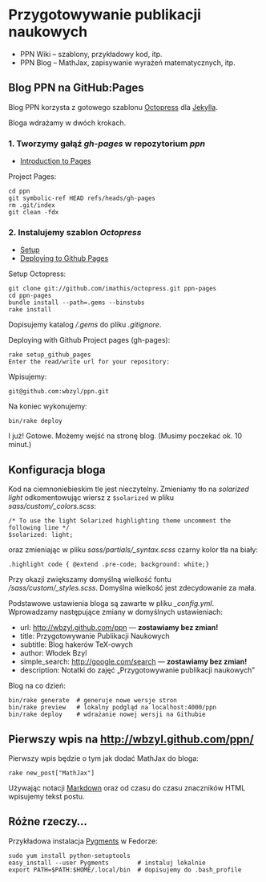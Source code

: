 # Przygotowywanie publikacji naukowych

* PPN Wiki – szablony, przykładowy kod, itp.
* PPN Blog – MathJax, zapisywanie wyrażeń matematycznych, itp.


## Blog PPN na GitHub:Pages

Blog PPN korzysta z gotowego szablonu
[Octopress](https://github.com/imathis/octopress) dla
[Jekylla](https://github.com/mojombo/jekyll).

Bloga wdrażamy w dwóch krokach.

### 1. Tworzymy gałąź *gh-pages* w repozytorium *ppn*

* [Introduction to Pages](http://pages.github.com/)

Project Pages:

    cd ppn
    git symbolic-ref HEAD refs/heads/gh-pages
    rm .git/index
    git clean -fdx

### 2. Instalujemy szablon *Octopress*

* [Setup](http://octopress.org/docs/setup/)
* [Deploying to Github Pages](http://octopress.org/docs/deploying/github/)

Setup Octopress:

    git clone git://github.com/imathis/octopress.git ppn-pages
    cd ppn-pages
    bundle install --path=.gems --binstubs
    rake install

Dopisujemy katalog */.gems* do pliku *.gitignore*.

Deploying with Github Project pages (gh-pages):

    rake setup_github_pages
    Enter the read/write url for your repository:

Wpisujemy:

    git@github.com:wbzyl/ppn.git

Na koniec wykonujemy:

    bin/rake deploy

I już! Gotowe. Możemy wejść na stronę blog.
(Musimy poczekać ok. 10 minut.)


## Konfiguracja bloga

Kod na ciemnoniebieskim tle jest nieczytelny.
Zmieniamy tło na *solarized light* odkomentowując
wiersz z `$solarized` w pliku *sass/custom/_colors.scss*:

    /* To use the light Solarized highlighting theme uncomment the following line */
    $solarized: light;

oraz zmieniając w pliku *sass/partials/_syntax.scss* czarny kolor tła na biały:

    .highlight code { @extend .pre-code; background: white;}

Przy okazji zwiększamy domyślną wielkość fontu */sass/custom/_styles.scss*.
Domyślna wielkość jest zdecydowanie za mała.

Podstawowe ustawienia bloga są zawarte w pliku *_config.yml*.
Wprowadzamy następujące zmiany w domyślnych ustawieniach:

* url: http://wbzyl.github.com/ppn — **zostawiamy bez zmian!**
* title: Przygotowywanie Publikacji Naukowych
* subtitle: Blog hakerów TeX-owych
* author: Włodek Bzyl
* simple_search: http://google.com/search — **zostawiamy bez zmian!**
* description: Notatki do zajęć „Przygotowywanie publikacji naukowych”

Blog na co dzień:

    bin/rake generate  # generuje nowe wersje stron
    bin/rake preview   # lokalny podgląd na localhost:4000/ppn
    bin/rake deploy    # wdrażanie nowej wersji na Githubie


## Pierwszy wpis na http://wbzyl.github.com/ppn/

Pierwszy wpis będzie o tym jak dodać MathJax do bloga:

    rake new_post["MathJax"]

Używając notacji [Markdown](http://www.ctrlshift.net/project/markdowneditor/)
oraz od czasu do czasu znaczników HTML wpisujemy
tekst postu.


## Różne rzeczy…

Przykładowa instalacja [Pygments](http://pygments.org/) w Fedorze:

    sudo yum install python-setuptools
    easy_install --user Pygments        # instaluj lokalnie
    export PATH=$PATH:$HOME/.local/bin  # dopisujemy do .bash_profile

